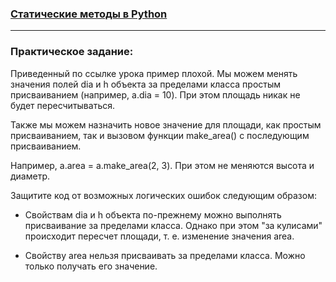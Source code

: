 ### [Статические методы в Python](https://younglinux.info/oopython/staticmethod)

___

### Практическое задание:

Приведенный по ссылке урока пример плохой.
Мы можем менять значения полей dia и h объекта за пределами класса простым присваиванием (например, a.dia = 10). При этом площадь никак не будет пересчитываться.

Также мы можем назначить новое значение для площади, как простым присваиванием, так и вызовом функции make_area() с последующим присваиванием.

Например, a.area = a.make_area(2, 3). При этом не меняются высота и диаметр.

 Защитите код от возможных логических ошибок следующим образом:

- Свойствам dia и h объекта по-прежнему можно выполнять присваивание за пределами класса. Однако при этом "за кулисами" происходит пересчет площади, т. е. изменение значения area.

- Свойству area нельзя присваивать за пределами класса. Можно только получать его значение.
